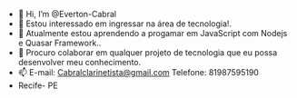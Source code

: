 - 👋 Hi, I’m @Everton-Cabral
- 👀  Estou interessado em  ingressar na área de tecnologia!.
- 🌱 Atualmente estou aprendendo a progamar em  JavaScript com Nodejs e Quasar Framework..
- 💞️  Procuro colaborar em qualquer projeto de tecnologia que eu possa  desenvolver meu conhecimento.
- 📫  E-mail: Cabralclarinetista@gmail.com  Telefone: 81987595190
-  Recife- PE
<!---
Everton-Cabral/Everton-Cabral is a ✨ special ✨ repository because its `README.md` (this file) appears on your GitHub profile.
You can click the Preview link to take a look at your changes.
--->
